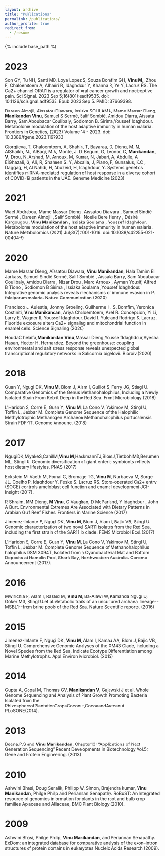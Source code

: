```yaml
---
layout: archive
title: "Publications"
permalink: /publications/
author_profile: true
redirect_from:
  - /resume
---
```


{% include base_path %}

2023
=====
Son GY, Tu NH, Santi MD, Loya Lopez S, Souza Bomfim GH, **Vinu M**,, Zhou F, Chaloemtoem A, Alhariri R, Idaghdour Y, Khanna R, Ye Y, Lacruz RS. The Ca2+ channel ORAI1 is a regulator of oral cancer growth and nociceptive pain. Sci Signal. 2023 Sep 5;16(801):eadf9535. doi: 10.1126/scisignal.adf9535. Epub 2023 Sep 5. PMID: 37669398.

Dareen Almojil, Aïssatou Diawara, Issiaka SOULAMA, Mame Massar Dieng, **Manikandan Vinu**, Samuel S Sermé, Salif Sombié, Amidou Diarra, Aissata Barry, Sam Aboubacar Coulibaly, Sodiomon B. Sirima,Youssef Idaghdour. Metabolome modulation of the host adaptive immunity in human malaria. Frontiers in Genetics, (2023) Volume 14 - 2023. doi: 10.3389/fgene.2023.1197933

Gjorgjieva, T, Chaloemtoem, A, Shahin, T, Bayaraa, O, Dieng, M. M, AlShaikh, M., AlBaqi, M.A, Monte, J. D, Begum, G, Leonor, C, **Manikandan, V**, Drou, N, Arshad, M, Arnoux, M, Kumar, N, Jabari, A, Abdulle, A, ElGhazali, G, Ali, R, Shaheen S. Y, Abdalla, J, Piano, F, Gunsalus, K.C , Daggag, H, Al Nahdi, H, Abuzeid, H, Idaghdour, Y. Systems genetics identifies miRNA-mediated regulation of host response in a diverse cohort of COVID-19 patients in the UAE. Genome Medicine (2023)

2021
=======
Wael Abdrabou, Mame Massar Dieng , Aïssatou Diawara , Samuel Sindié Sermé , Dareen Almojil , Salif Sombié , Noelie Bere Henry , Désiré Kargougou , **Vinu Manikandan** , Issiaka Soulama , Youssef Idaghdour. Metabolome modulation of the host adaptive immunity in human malaria. Nature Metabolomics (2021) Jul;3(7):1001-1016. doi: 10.1038/s42255-021-00404-9

2020
=======

Mame Massar Dieng, Aïssatou Diawara, **Vinu Manikandan**, Hala Tamim El Jarkass, Samuel Sindié Sermé, Salif Sombié , Aïssata Barry, Sam Aboubacar Coulibaly, Amidou Diarra , Nizar Drou , Marc Arnoux , Ayman Yousif, Alfred B Tiono , Sodiomon B Sirima , Issiaka Soulama ,Youssef Idaghdour. Integrative genomic analysis reveals mechanisms of immune evasion in P. falciparum malaria. Nature Communication (2020)

Francisco J. Aulestia, Johnny Groeling, Guilherme H. S. Bomfim, Veronica Costiniti, **Vinu Manikandan**, Ariya Chaloemtoem, Axel R. Concepcion, Yi Li, Larry E. Wagner II, Youssef Idaghdour, David I. Yule,and Rodrigo S. Lacruz. Fluoride exposure alters Ca2+ signaling and mitochondrial function in enamel cells. Science Signaling (2020)
      
HoudaC helaifa,**Manikandan Vinu**,Massar Dieng,Yousse fIdaghdour,Ayesha Hasan, Hector H. Hernandez. Beyond the greenhouse: coupling environmental and salt stress response reveals unexpected global transcriptional regulatory networks in Salicornia bigelovii. Biorxiv (2020)

2018
========
Guan Y, Ngugi DK, **Vinu M**, Blom J, Alam I, Guillot S, Ferry JG, Stingl U. Comparative Genomics of the Genus Methanohalophilus, Including a Newly Isolated Strain From Kebrit Deep in the Red Sea. Front Microbiology (2018)


L'Haridon S, Corre E, Guan Y, **Vinu M**, La Cono V, Yakimov M, Stingl U, Toffin L, Jebbar M. Complete Genome Sequence of the Halophilic Methylotrophic Methanogen Archaeon Methanohalophilus portucalensis Strain FDF-1T. Genome Announc. (2018)

2017
========
NgugiDK,MiyakeS,CahillM,**Vinu M**,HackmannTJ,BlomJ,TietbohlMD,Berumen ML, Stingl U. Genomic diversification of giant enteric symbionts reflects host dietary lifestyles. PNAS (2017)

Eckstein M, Vaeth M, Fornai C, Bromage TG, **Vinu M**, Nurbaeva M, Sorge JL, Coelho P, Idaghdour Y, Feske S, Lacruz RS. Store-operated Ca2+ entry (SOCE) controls ameloblast cell function and enamel development JCI-Insight (2017).

R Shraim, MM Dieng, **M Vinu**, G Vaughan, D McParland, Y Idaghdour , John A Burt. Environmental Extremes Are Associated with Dietary Patterns in Arabian Gulf Reef Fishes. Frontiers in Marine Science (2017)

Jimenez-Infante F, Ngugi DK, **Vinu M**, Blom J, Alam I, Bajic VB, Stingl U. Genomic characterization of two novel SAR11 isolates from the Red Sea, including the first strain of the SAR11 Ib clade. FEMS Microbiol Ecol.(2017)

L'Haridon S, Corre E, Guan Y, **Vinu M**, La Cono V, Yakimov M, Stingl U, Toffin L, Jebbar M. Complete Genome Sequence of Methanohalophilus halophilus DSM 3094T, Isolated from a Cyanobacterial Mat and Bottom Deposits at Hamelin Pool, Shark Bay, Northwestern Australia. Genome Announcement (2017).

2016
========
Mwirichia R, Alam I, Rashid M, **Vinu M**, Ba-Alawi W, Kamanda Ngugi D, Göker M3, Stingl U.et.al.Metabolic traits of an uncultured archaeal lineage--MSBL1--from brine pools of the Red Sea. Nature Scientific reports. (2016)

2015
========
Jimenez-Infante F, Ngugi DK, **Vinu M**, Alam I, Kamau AA, Blom J, Bajic VB, Stingl U. Comprehensive Genomic Analyses of the OM43 Clade, including a Novel Species from the Red Sea, Indicate Ecotype Differentiation among Marine Methylotrophs. Appl Environ Microbiol. (2015)


2014
=========
Gupta A, Gopal M, Thomas GV, **Manikandan V**, Gajewski J et al. Whole Genome Sequencing and Analysis of Plant Growth Promoting Bacteria Isolated from the RhizosphereofPlantationCropsCoconut,CocoaandArecanut. PLoSONE(2014).

2013
======
Beena.P.S and **Vinu Manikandan**. Chapter13: “Applications of Next Generation Sequencing” Recent Developments in Biotechnology Vol.5: Gene and Protein Engineering. (2013)

2010
=========

Ashwini Bhasi, Doug Senalik, Philipp W. Simon, Brajendra kumar, **Vinu Manikandan**, Philge Philip and Periannan Senapathy. RoBuST: An Integrated resource of genomics information for plants in the root and bulb crop families Apiaceae and Alliaceae, BMC Plant Biology (2010).

2009
=========
Ashwini Bhasi, Philge Philip, **Vinu Manikandan**, and Periannan Senapathy. ExDom: an integrated database for comparative analysis of the exon–intron structures of protein domains in eukaryotes Nucleic Acids Research (2009).


